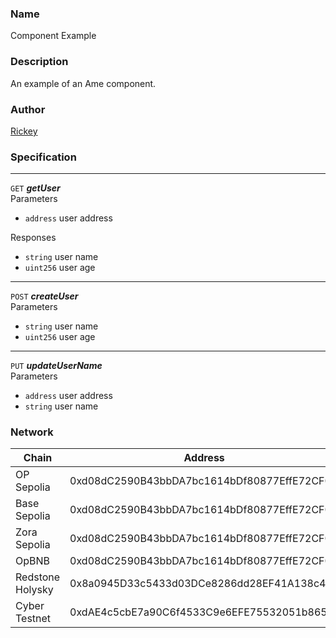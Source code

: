 ### Name
Component Example

### Description
An example of an Ame component.

### Author
[Rickey](https://github.com/HelloRickey)

### Specification

***
```GET``` ***getUser***  
Parameters
- ```address``` user address

Responses
- ```string``` user name
- ```uint256``` user age

***

```POST``` ***createUser***  
Parameters
- ```string``` user name
- ```uint256``` user age

***

```PUT``` ***updateUserName***  
Parameters
- ```address``` user address
- ```string``` user name


### Network

| Chain | Address |
| ----------- | ----------- |
| OP Sepolia  | 0xd08dC2590B43bbDA7bc1614bDf80877EffE72CF0 |
| Base Sepolia | 0xd08dC2590B43bbDA7bc1614bDf80877EffE72CF0 |
| Zora Sepolia   | 0xd08dC2590B43bbDA7bc1614bDf80877EffE72CF0 |
| OpBNB  | 0xd08dC2590B43bbDA7bc1614bDf80877EffE72CF0 |
| Redstone Holysky  | 0x8a0945D33c5433d03DCe8286dd28EF41A138c401 |
| Cyber Testnet  | 0xdAE4c5cbE7a90C6f4533C9e6EFE75532051b8651 |